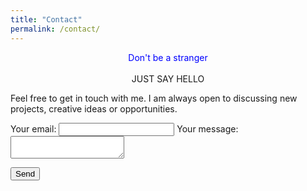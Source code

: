 ```yaml
---
title: "Contact"
permalink: /contact/
---
```

<center><span style="color:blue">Don't be a stranger</span></center>
<br>
<center>JUST SAY HELLO</center>


Feel free to get in touch with me. I am always open to discussing new projects, creative ideas or opportunities.

<form
  action="https://formspree.io/moqdjoek"
  method="POST"
>
  <label>
    Your email:
    <input type="text" name="_replyto">
  </label>
  <label>
    Your message:
    <textarea name="message"></textarea>
  </label>

  <!-- your other form fields go here -->

  <button type="submit">Send</button>
</form>


